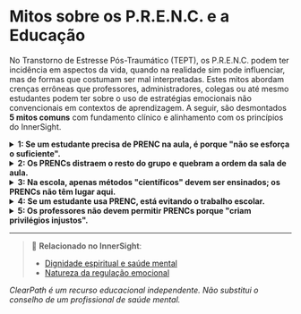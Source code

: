 # Mitos sobre os P.R.E.N.C. e a Educação

No Transtorno de Estresse Pós-Traumático (TEPT), os P.R.E.N.C. podem ter incidência em aspectos da vida, quando na realidade sim pode influenciar, mas de formas que costumam ser mal interpretadas. Estes mitos abordam crenças errôneas que professores, administradores, colegas ou até mesmo estudantes podem ter sobre o uso de estratégias emocionais não convencionais em contextos de aprendizagem. A seguir, são desmontados **5 mitos comuns** com fundamento clínico e alinhamento com os princípios do InnerSight.

<details>
<summary><strong>1: Se um estudante precisa de PRENC na aula, é porque "não se esforça o suficiente".</strong></summary>

<strong>Realidade:</strong> O esforço não regula o sistema nervoso. Estudantes com TEPT, TDAH, ansiedade ou trauma podem estar colocando todo seu empenho e ainda assim precisar de ferramentas como um objeto sensorial ou uma pausa de respiração para manter a regulação e poder aprender.
</details>

<details>
<summary><strong>2: Os PRENCs distraem o resto do grupo e quebram a ordem da sala de aula.</strong></summary>

<strong>Realidade:</strong> A maioria dos PRENCs são discretos (como usar uma pulseira texturizada, desenhar em um caderno ou praticar respiração diafragmática). Quando normalizados como parte de uma sala de aula inclusiva, em vez de distrair, modelam autorregulação e empatia para todos os estudantes.
</details>

<details>
<summary><strong>3: Na escola, apenas métodos "científicos" devem ser ensinados; os PRENCs não têm lugar aqui.</strong></summary>

<strong>Realidade:</strong> Muitos PRENCs se baseiam em princípios respaldados pela neurociência (como a estimulação tátil para acalmar a amígdala ou o movimento rítmico para regular o sistema nervoso). Além disso, a educação inclusiva valoriza a diversidade de necessidades, não apenas a uniformidade de métodos.
</details>

<details>
<summary><strong>4: Se um estudante usa PRENC, está evitando o trabalho escolar.</strong></summary>

<strong>Realidade:</strong> Usar um PRENC costuma ser uma estratégia para **poder enfrentar o trabalho**, não evitá-lo. Por exemplo, um estudante com dissociação pode usar um objeto transicional para "voltar ao presente" e assim poder continuar com uma atividade.
</details>

<details>
<summary><strong>5: Os professores não devem permitir PRENCs porque "criam privilégios injustos".</strong></summary>

<strong>Realidade:</strong> Permitir PRENCs é uma **adaptação razoável**, não um privilégio. Assim como se permite a um estudante com miopia usar óculos, pode-se permitir a um com hipersensibilidade usar fones de ouvido ou ter um cantinho de regulação. A equidade não é tratar todos iguais, mas dar a cada um o que precisa para participar.
</details>

---

> 🔗 **Relacionado no InnerSight**:  
> - [Dignidade espiritual e saúde mental](https://inner-clarity.github.io/InnerSight/pt#dignidade-espiritual-e-saúde-mental)  
> - [Natureza da regulação emocional](https://inner-clarity.github.io/InnerSight/pt#natureza-da-regulação-emocional)

*ClearPath é um recurso educacional independente. Não substitui o conselho de um profissional de saúde mental.*
